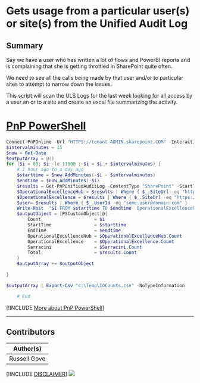 

# Gets usage from a particular user(s) or site(s) from the Unified Audit Log

## Summary

Say we have a user who has written a lot of flows and PowerBI reports and is complaining that she is getting throttled in SharePoint quite often.

We need to see all the calls being made by that user and/or to particular sites to attempt to narrow down the issues.

This script will scan the ULS Logs for the last week looking for all access by a user an or to a site and create an excel file summarizing the activity.

# [PnP PowerShell](#tab/pnpps)

```powershell
Connect-PnPOnline -Url "HTTPS://tenant-ADMIN.sharepoint.COM" -Interactive
$intervalminutes = 15 
$now = Get-Date
$outputArray = @()
for ($i = 60; $i -le 11000 ; $i = $i + $intervalminutes) {
    # 1 hour ago to a day ago
    $starttime = $now.AddMinutes(-$i - $intervalminutes)
    $endtime = $now.AddMinutes(-$i)
    $results = Get-PnPUnifiedAuditLog -ContentType "SharePoint" -StartTime $starttime -EndTime $endtime
    $OperationalExcellenceHub = $results | Where { $_.SiteUrl -eq "https://tenant.sharepoint.com/sites/OperationalExcellenceHub/" }
    $OperationalExcellence = $results | Where { $_.SiteUrl -eq "https://tenant.sharepoint.com/sites/OperationalExcellence/" }
    $user= $results | Where { $_.UserId -eq "some.user@domain.com" }
    Write-Host  "$i FROM $starttime TO $endtime  OperationalExcellenceHub:$($OperationalExcellenceHub.Count) OperationalExcellence:$($OperationalExcellence.Count) RobS:$($Sarracini.Count) TOTAL:$($results.Count)"
    $outputObject = [PSCustomObject]@{
        Count                    = $i
        StartTime                = $starttime
        EndTime                  = $endtime
        OperationalExcellenceHub = $OperationalExcellenceHub.Count
        OperationalExcellence    = $OperationalExcellence.Count
        Sarracini                = $Sarracini.Count
        Total                    = $results.Count
    }
    $outputArray += $outputObject
    
}

$outputArray | Export-Csv "c:\Temp\IOCounts.csv" -NoTypeInformation

    # End

```
[!INCLUDE [More about PnP PowerShell](../../docfx/includes/MORE-PNPPS.md)]
***

## Contributors

| Author(s) |
|-----------|
| Russell Gove |

[!INCLUDE [DISCLAIMER](../../docfx/includes/DISCLAIMER.md)]
<img src="https://m365-visitor-stats.azurewebsites.net/script-samples/scripts/spo-get-usage-from-audit-logs" aria-hidden="true" />

